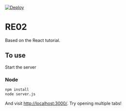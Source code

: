 [![Deploy](https://www.herokucdn.com/deploy/button.png)](https://heroku.com/deploy)

# RE02

Based on the React tutorial.

## To use

Start the server

### Node

```sh
npm install
node server.js
```

And visit <http://localhost:3000/>. Try opening multiple tabs!
